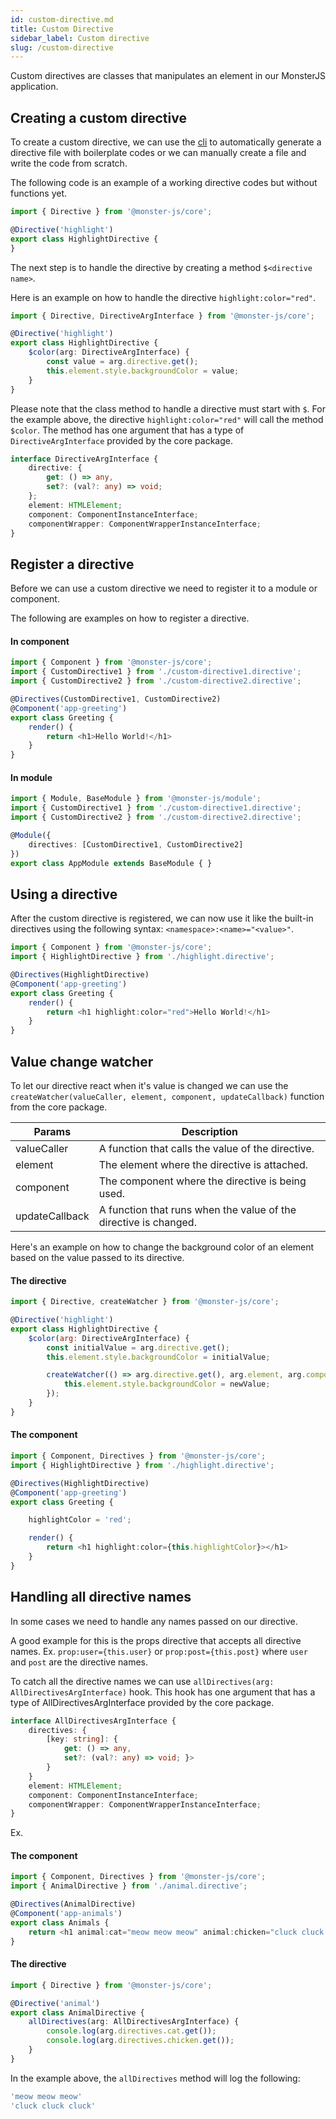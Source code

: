 ```yaml
---
id: custom-directive.md
title: Custom Directive
sidebar_label: Custom directive
slug: /custom-directive
---
```


Custom directives are classes that manipulates an element in our MonsterJS application.

## Creating a custom directive

To create a custom directive, we can use the [cli](./cli-what-is-cli) to automatically generate a directive file with boilerplate codes or we can manually create a file and write the code from scratch.

The following code is an example of a working directive codes but without functions yet.

```typescript
import { Directive } from '@monster-js/core';

@Directive('highlight')
export class HighlightDirective {
}
```

The next step is to handle the directive by creating a method `$<directive name>`.

Here is an example on how to handle the directive `highlight:color="red"`.

```typescript
import { Directive, DirectiveArgInterface } from '@monster-js/core';

@Directive('highlight')
export class HighlightDirective {
    $color(arg: DirectiveArgInterface) {
        const value = arg.directive.get();
        this.element.style.backgroundColor = value;
    }
}
```

Please note that the class method to handle a directive must start with `$`.
For the example above, the directive `highlight:color="red"` will call the method `$color`.
The method has one argument that has a type of `DirectiveArgInterface` provided by the core package.

```typescript
interface DirectiveArgInterface {
    directive: {
        get: () => any,
        set?: (val?: any) => void;
    };
    element: HTMLElement;
    component: ComponentInstanceInterface;
    componentWrapper: ComponentWrapperInstanceInterface;
}
```

## Register a directive

Before we can use a custom directive we need to register it to a module or component.

The following are examples on how to register a directive.

#### In component

```typescript
import { Component } from '@monster-js/core';
import { CustomDirective1 } from './custom-directive1.directive';
import { CustomDirective2 } from './custom-directive2.directive';

@Directives(CustomDirective1, CustomDirective2)
@Component('app-greeting')
export class Greeting {
    render() {
        return <h1>Hello World!</h1>
    }
}
```

#### In module

```typescript
import { Module, BaseModule } from '@monster-js/module';
import { CustomDirective1 } from './custom-directive1.directive';
import { CustomDirective2 } from './custom-directive2.directive';

@Module({
    directives: [CustomDirective1, CustomDirective2]
})
export class AppModule extends BaseModule { }
```

## Using a directive

After the custom directive is registered, we can now use it like the built-in directives using the following syntax: `<namespace>:<name>="<value>"`.

```typescript
import { Component } from '@monster-js/core';
import { HighlightDirective } from './highlight.directive';

@Directives(HighlightDirective)
@Component('app-greeting')
export class Greeting {
    render() {
        return <h1 highlight:color="red">Hello World!</h1>
    }
}
```

## Value change watcher

To let our directive react when it's value is changed we can use the `createWatcher(valueCaller, element, component, updateCallback)` function from the core package.

| Params | Description |
| --- | --- |
| valueCaller       | A function that calls the value of the directive. |
| element           | The element where the directive is attached. |
| component         | The component where the directive is being used. |
| updateCallback    | A function that runs when the value of the directive is changed. |

Here's an example on how to change the background color of an element based on the value passed to its directive.

#### The directive
```javascript
import { Directive, createWatcher } from '@monster-js/core';

@Directive('highlight')
export class HighlightDirective {
    $color(arg: DirectiveArgInterface) {
        const initialValue = arg.directive.get();
        this.element.style.backgroundColor = initialValue;

        createWatcher(() => arg.directive.get(), arg.element, arg.component, newValue => {
            this.element.style.backgroundColor = newValue;
        });
    }
}
```
#### The component

```typescript
import { Component, Directives } from '@monster-js/core';
import { HighlightDirective } from './highlight.directive';

@Directives(HighlightDirective)
@Component('app-greeting')
export class Greeting {

    highlightColor = 'red';

    render() {
        return <h1 highlight:color={this.highlightColor}></h1>
    }
}
```

## Handling all directive names

In some cases we need to handle any names passed on our directive.

A good example for this is the props directive that accepts all directive names.
Ex. `prop:user={this.user}` or `prop:post={this.post}` where `user` and `post` are the directive names.

To catch all the directive names we can use `allDirectives(arg: AllDirectivesArgInterface)` hook.
This hook has one argument that has a type of AllDirectivesArgInterface provided by the core package.

```typescript
interface AllDirectivesArgInterface {
    directives: {
        [key: string]: {
            get: () => any,
            set?: (val?: any) => void; }>
        }
    }
    element: HTMLElement;
    component: ComponentInstanceInterface;
    componentWrapper: ComponentWrapperInstanceInterface;
}
```

Ex.

#### The component

```typescript
import { Component, Directives } from '@monster-js/core';
import { AnimalDirective } from './animal.directive';

@Directives(AnimalDirective)
@Component('app-animals')
export class Animals {
    return <h1 animal:cat="meow meow meow" animal:chicken="cluck cluck cluck">Animal sounds</h1>
}
```

#### The directive

```typescript
import { Directive } from '@monster-js/core';

@Directive('animal')
export class AnimalDirective {
    allDirectives(arg: AllDirectivesArgInterface) {
        console.log(arg.directives.cat.get());
        console.log(arg.directives.chicken.get());
    }
}
```

In the example above, the `allDirectives` method will log the following:

```typescript
'meow meow meow'
'cluck cluck cluck'
```